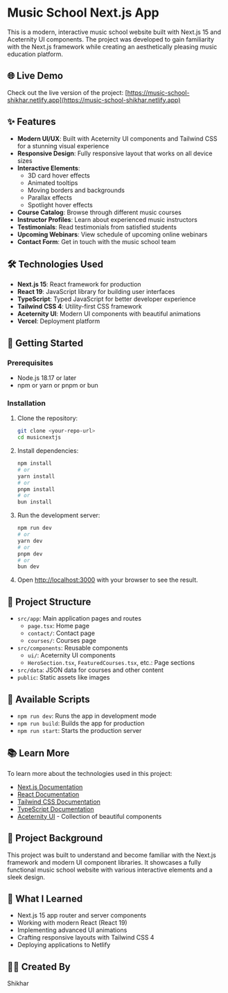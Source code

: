 # Music School Next.js App

This is a modern, interactive music school website built with Next.js 15 and Aceternity UI components. The project was developed to gain familiarity with the Next.js framework while creating an aesthetically pleasing music education platform.

## 🌐 Live Demo

Check out the live version of the project: [https://music-school-shikhar.netlify.app](https://music-school-shikhar.netlify.app)

## ✨ Features

- **Modern UI/UX**: Built with Aceternity UI components and Tailwind CSS for a stunning visual experience
- **Responsive Design**: Fully responsive layout that works on all device sizes
- **Interactive Elements**: 
  - 3D card hover effects
  - Animated tooltips
  - Moving borders and backgrounds
  - Parallax effects
  - Spotlight hover effects
- **Course Catalog**: Browse through different music courses
- **Instructor Profiles**: Learn about experienced music instructors
- **Testimonials**: Read testimonials from satisfied students
- **Upcoming Webinars**: View schedule of upcoming online webinars
- **Contact Form**: Get in touch with the music school team

## 🛠️ Technologies Used

- **Next.js 15**: React framework for production
- **React 19**: JavaScript library for building user interfaces
- **TypeScript**: Typed JavaScript for better developer experience
- **Tailwind CSS 4**: Utility-first CSS framework
- **Aceternity UI**: Modern UI components with beautiful animations
- **Vercel**: Deployment platform

## 🚀 Getting Started

### Prerequisites

- Node.js 18.17 or later
- npm or yarn or pnpm or bun

### Installation

1. Clone the repository:
   ```bash
   git clone <your-repo-url>
   cd musicnextjs
   ```

2. Install dependencies:
   ```bash
   npm install
   # or
   yarn install
   # or
   pnpm install
   # or
   bun install
   ```

3. Run the development server:
   ```bash
   npm run dev
   # or
   yarn dev
   # or
   pnpm dev
   # or
   bun dev
   ```

4. Open [http://localhost:3000](http://localhost:3000) with your browser to see the result.

## 📁 Project Structure

- `src/app`: Main application pages and routes
  - `page.tsx`: Home page
  - `contact/`: Contact page
  - `courses/`: Courses page
- `src/components`: Reusable components
  - `ui/`: Aceternity UI components
  - `HeroSection.tsx`, `FeaturedCourses.tsx`, etc.: Page sections
- `src/data`: JSON data for courses and other content
- `public`: Static assets like images

## 🔧 Available Scripts

- `npm run dev`: Runs the app in development mode
- `npm run build`: Builds the app for production
- `npm run start`: Starts the production server

## 📚 Learn More

To learn more about the technologies used in this project:

- [Next.js Documentation](https://nextjs.org/docs)
- [React Documentation](https://react.dev)
- [Tailwind CSS Documentation](https://tailwindcss.com/docs)
- [TypeScript Documentation](https://www.typescriptlang.org/docs)
- [Aceternity UI](https://ui.aceternity.com) - Collection of beautiful components

## 📝 Project Background

This project was built to understand and become familiar with the Next.js framework and modern UI component libraries. It showcases a fully functional music school website with various interactive elements and a sleek design.

## 🧠 What I Learned

- Next.js 15 app router and server components
- Working with modern React (React 19)
- Implementing advanced UI animations
- Crafting responsive layouts with Tailwind CSS 4
- Deploying applications to Netlify


## 👨‍💻 Created By
Shikhar
